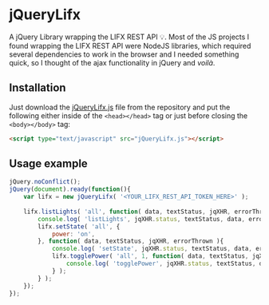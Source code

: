 # jQueryLifx
A jQuery Library wrapping the LIFX REST API 💡. Most of the JS projects I found wrapping the LIFX REST API were NodeJS libraries, which required several dependencies to work in the browser and I needed something quick, so I thought of the ajax functionality in jQuery and _voilà_. 

## Installation

Just download the [jQueryLifx.js](jQueryLifx.js) file from the repository and put the following either inside of the `<head></head>` tag or just before closing the `<body></body>` tag:

```html
<script type="text/javascript" src="jQueryLifx.js"></script>
```

## Usage example

```js
jQuery.noConflict();
jQuery(document).ready(function(){
    var lifx = new jQueryLifx( '<YOUR_LIFX_REST_API_TOKEN_HERE>' );
    
    lifx.listLights( 'all', function( data, textStatus, jqXHR, errorThrown ){
        console.log( 'listLights', jqXHR.status, textStatus, data, errorThrown );
        lifx.setState( 'all', {
            power: 'on',
        }, function( data, textStatus, jqXHR, errorThrown ){
            console.log( 'setState', jqXHR.status, textStatus, data, errorThrown );
            lifx.togglePower( 'all', 1, function( data, textStatus, jqXHR, errorThrown ){
                console.log( 'togglePower', jqXHR.status, textStatus, data, errorThrown );
            } );
        } );
    });
});
```
